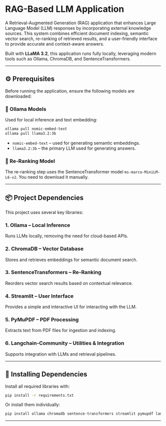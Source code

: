# RAG-Based LLM Application 


A Retrieval-Augmented Generation (RAG) application that enhances Large Language Model (LLM) responses by incorporating external knowledge sources. This system combines efficient document indexing, semantic vector search, re-ranking of retrieved results, and a user-friendly interface to provide accurate and context-aware answers. 

Built with **LLaMA 3.2**, this application runs fully locally, leveraging modern tools such as Ollama, ChromaDB, and SentenceTransformers. 

---

## ⚙️ Prerequisites

Before running the application, ensure the following models are downloaded:

### 🔸 Ollama Models
Used for local inference and text embedding:

```bash
ollama pull nomic-embed-text
ollama pull llama3.2:3b
```

- `nomic-embed-text` – used for generating semantic embeddings.
- `llama3.2:3b` – the primary LLM used for generating answers.

### 🔸 Re-Ranking Model
The re-ranking step uses the SentenceTransformer model `ms-marco-MiniLM-L6-v2`. You need to download it manually.

---

## 📦 Project Dependencies

This project uses several key libraries:

### 1. **Ollama** – Local Inference  
Runs LLMs locally, removing the need for cloud-based APIs.

### 2. **ChromaDB** – Vector Database  
Stores and retrieves embeddings for semantic document search.

### 3. **SentenceTransformers** – Re-Ranking  
Reorders vector search results based on contextual relevance.

### 4. **Streamlit** – User Interface  
Provides a simple and interactive UI for interacting with the LLM.

### 5. **PyMuPDF** – PDF Processing  
Extracts text from PDF files for ingestion and indexing.

### 6. **Langchain-Community** – Utilities & Integration  
Supports integration with LLMs and retrieval pipelines.

---

## 🚀 Installing Dependencies

Install all required libraries with:

```bash
pip install -r requirements.txt
```

Or install them individually:

```bash
pip install ollama chromadb sentence-transformers streamlit pymupdf langchain-community
```

---
